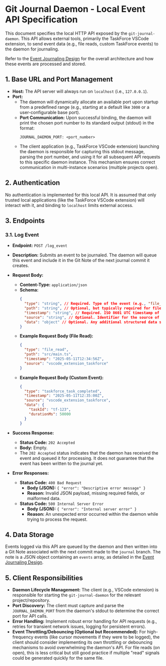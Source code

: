 # Git Journal Daemon - Local Event API Specification

This document specifies the local HTTP API exposed by the `git-journal-daemon`. This API allows external tools, primarily the TaskForce VSCode extension, to send event data (e.g., file reads, custom TaskForce events) to the daemon for journaling.

Refer to the [Event Journaling Design](./Event_Journaling_Design.md) for the overall architecture and how these events are processed and stored.

## 1. Base URL and Port Management

*   **Host:** The API server will always run on `localhost` (i.e., `127.0.0.1`).
*   **Port:**
    *   The daemon will dynamically allocate an available port upon startup from a predefined range (e.g., starting at a default like `3000` or a user-configurable base port).
    *   **Port Communication:** Upon successful binding, the daemon will print the chosen port number to its standard output (stdout) in the format:
        ```
        JOURNAL_DAEMON_PORT: <port_number>
        ```
    *   The client application (e.g., TaskForce VSCode extension) launching the daemon is responsible for capturing this stdout message, parsing the port number, and using it for all subsequent API requests to this specific daemon instance. This mechanism ensures correct communication in multi-instance scenarios (multiple projects open).

## 2. Authentication

No authentication is implemented for this local API. It is assumed that only trusted local applications (like the TaskForce VSCode extension) will interact with it, and binding to `localhost` limits external access.

## 3. Endpoints

### 3.1. Log Event

*   **Endpoint:** `POST /log_event`
*   **Description:** Submits an event to be journaled. The daemon will queue this event and include it in the Git Note of the next journal commit it creates.
*   **Request Body:**
    *   **Content-Type:** `application/json`
    *   **Schema:**
        ```json
        {
          "type": "string", // Required. Type of the event (e.g., "file_read", "task_start").
          "path": "string", // Optional, but typically required for file-related events. Relative path to the relevant file within the repository.
          "timestamp": "string", // Required. ISO 8601 UTC timestamp of when the event occurred (e.g., "2025-05-11T10:30:00Z").
          "source": "string", // Optional. Identifier for the source of the event (e.g., "vscode_extension_taskforce", "cli_tool_project_genie").
          "data": "object" // Optional. Any additional structured data specific to the event type.
        }
        ```
    *   **Example Request Body (File Read):**
        ```json
        {
          "type": "file_read",
          "path": "src/main.ts",
          "timestamp": "2025-05-11T12:34:56Z",
          "source": "vscode_extension_taskforce"
        }
        ```
    *   **Example Request Body (Custom Event):**
        ```json
        {
          "type": "taskforce_task_completed",
          "timestamp": "2025-05-11T12:35:00Z",
          "source": "vscode_extension_taskforce",
          "data": {
            "taskId": "tf-123",
            "durationMs": 50000
          }
        }
        ```

*   **Success Response:**
    *   **Status Code:** `202 Accepted`
    *   **Body:** Empty.
    *   The `202 Accepted` status indicates that the daemon has received the event and queued it for processing. It does not guarantee that the event has been written to the journal yet.

*   **Error Responses:**
    *   **Status Code:** `400 Bad Request`
        *   **Body (JSON):** `{ "error": "Descriptive error message" }`
        *   **Reason:** Invalid JSON payload, missing required fields, or malformed data.
    *   **Status Code:** `500 Internal Server Error`
        *   **Body (JSON):** `{ "error": "Internal server error" }`
        *   **Reason:** An unexpected error occurred within the daemon while trying to process the request.

## 4. Data Storage

Events logged via this API are queued by the daemon and then written into a Git Note associated with the next commit made to the `journal` branch. The note is a JSON object containing an `events` array, as detailed in the [Event Journaling Design](./Event_Journaling_Design.md#3-event-data-structure-example).

## 5. Client Responsibilities

*   **Daemon Lifecycle Management:** The client (e.g., VSCode extension) is responsible for starting the `git-journal-daemon` for the relevant project/repository.
*   **Port Discovery:** The client must capture and parse the `JOURNAL_DAEMON_PORT` from the daemon's stdout to determine the correct port for API calls.
*   **Error Handling:** Implement robust error handling for API requests (e.g., retries for transient network issues, logging for persistent errors).
*   **Event Throttling/Debouncing (Optional but Recommended):** For high-frequency events (like cursor movements if they were to be logged), the client should consider implementing its own throttling or debouncing mechanisms to avoid overwhelming the daemon's API. For file reads (on open), this is less critical but still good practice if multiple "read" signals could be generated quickly for the same file.